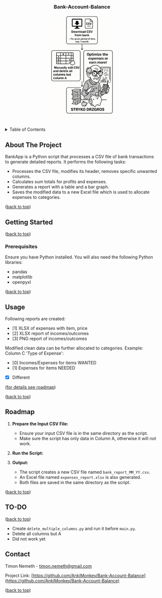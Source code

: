 <a id="readme-top"></a>

<h3 align="center">Bank-Account-Balance</h3>
<p align="center">
  <img src="./1.png" alt="Mindmup Diagram" height="350"/>
</p>



<!-- TABLE OF CONTENTS -->
<details>
  <summary>Table of Contents</summary>
  <ol>
    <li><a href="#getting-started">Getting Started</a></li>
    <ul>
      <li><a href="#prerequisites">Prerequisites</a></li>
    </ul>
    <li><a href="#usage">Usage</a></li>
    <li><a href="#roadmap">Roadmap</a></li>
    <li><a href="#to-do">TO-DO</a></li>
    <li><a href="#contact">Contact</a></li>
  </ol>
</details>

<!-- ABOUT THE PROJECT -->
## About The Project

BankApp is a Python script that processes a CSV file of bank transactions to generate detailed reports. It performs the following tasks:
- Processes the CSV file, modifies its header, removes specific unwanted columns.
- Calculates sum totals for profits and expenses.
- Generates a report with a table and a bar graph.
- Saves the modified data to a new Excel file which is used to allocate expenses to categories.
<p align="left">(<a href="#readme-top">back to top</a>)</p>



<!-- GETTING STARTED -->
## Getting Started
<p align="left">(<a href="#readme-top">back to top</a>)</p>

### Prerequisites
Ensure you have Python installed. You will also need the following Python libraries:

- pandas
- matplotlib
- openpyxl


<p align="left">(<a href="#readme-top">back to top</a>)</p>

<!-- USAGE EXAMPLES -->
## Usage

Following reports are created:
- [1] XLSX of expenses with item, price
- [2] XLSX report of incomes/outcomes
- [3] PNG report of incomes/outcomes

Modified clean data can be further allocated to categories.
Example:
Column C 'Type of Expense':
- [0] Incomes/Expenses for items WANTED
- [1] Expenses for items NEEDED
- [X] Different

<p align="left">(<a href="#roadmap">for details see roadmap</a>)</p>

<p align="left">(<a href="#readme-top">back to top</a>)</p>

<!-- ROADMAP -->
## Roadmap
<a id="roadmap"></a>

1. **Prepare the Input CSV File:**
   - Ensure your input CSV file is in the same directory as the script.
   - Make sure the script has only data in Column A, otherwise it will not work. 

2. **Run the Script:**


3. **Output:**
   - The script creates a new CSV file named `bank_report_MM_YY.csv`.
   - An Excel file named `expenses_report.xlsx` is also generated.
   - Both files are saved in the same directory as the script.

<p align="left">(<a href="#readme-top">back to top</a>)</p>

<!-- TO-DO -->
## TO-DO
<p align="left">(<a href="#readme-top">back to top</a>)</p>

- Create `delete_multiple_columns.py` and run it before `main.py`.
- Delete all columns but A
- Did not work yet

<!-- CONTACT -->
## Contact

Timon Nemeth - timon.nemeth@gmail.com

Project Link: [https://github.com/AnkiMonkey/Bank-Account-Balance](https://github.com/AnkiMonkey/Bank-Account-Balance)

<p align="left">(<a href="#readme-top">back to top</a>)</p>

